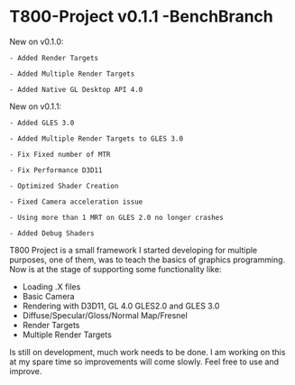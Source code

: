 # T800-Project v0.1.1 -BenchBranch

New on v0.1.0:

	- Added Render Targets
	
	- Added Multiple Render Targets
	
	- Added Native GL Desktop API 4.0
	
New on v0.1.1:

	- Added GLES 3.0
	
	- Added Multiple Render Targets to GLES 3.0
	
	- Fix Fixed number of MTR
	
	- Fix Performance D3D11
	
	- Optimized Shader Creation
	
	- Fixed Camera acceleration issue
	
	- Using more than 1 MRT on GLES 2.0 no longer crashes
	
	- Added Debug Shaders
	

T800 Project is a small framework I started developing for multiple purposes,
one of them, was to teach the basics of graphics programming. Now is at the
stage of supporting some functionality like:

- Loading .X files
- Basic Camera
- Rendering with D3D11, GL 4.0 GLES2.0 and GLES 3.0
- Diffuse/Specular/Gloss/Normal Map/Fresnel
- Render Targets
- Multiple Render Targets

Is still on development, much work needs to be done. I am working on this at my spare time
so improvements will come slowly. Feel free to use and improve.

